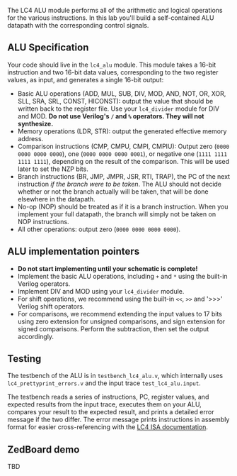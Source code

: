 The LC4 ALU module performs all of the arithmetic and logical
operations for the various instructions. In this lab you'll build a
self-contained ALU datapath with the corresponding control signals.

## ALU Specification

Your code should live in the `lc4_alu` module. This module takes a
16-bit instruction and two 16-bit data values, corresponding to the
two register values, as input, and generates a single 16-bit output:

+ Basic ALU operations (ADD, MUL, SUB, DIV, MOD, AND, NOT, OR, XOR,
SLL, SRA, SRL, CONST, HICONST): output the value that should be
written back to the register file. Use your `lc4_divider` module for
DIV and MOD. **Do not use Verilog's `/` and `%` operators. They will
not synthesize.**
+ Memory operations (LDR, STR): output the generated effective memory address.
+ Comparison instructions (CMP, CMPU, CMPI, CMPIU): Output zero (`0000 0000 0000 0000`), one (`0000 0000 0000 0001`), or negative one (`1111 1111 1111 1111`), depending on the result of the comparison. This will be used later to set the NZP bits.
+ Branch instructions (BR, JMP, JMPR, JSR, RTI, TRAP), the PC of the next instruction *if the branch were to be taken*. The ALU should not decide whether or not the branch actually will be taken, that will be done elsewhere in the datapath.
+ No-op (NOP) should be treated as if it is a branch instruction. When you implement your full datapath, the branch will simply not be taken on NOP instructions.
+ All other operations: output zero (`0000 0000 0000 0000`).

## ALU implementation pointers

+ **Do not start implementing until your schematic is complete!**
+ Implement the basic ALU operations, including `+` and `*` using the built-in Verilog operators.
+ Implement DIV and MOD using your `lc4_divider` module.
+ For shift operations, we recommend using the built-in `<<`, `>>` and '>>>' Verilog shift operators.
+ For comparisons, we recommend extending the input values to 17 bits using zero extension for unsigned comparisons, and sign extension for signed comparisons. Perform the subtraction, then set the output accordingly.

## Testing

The testbench of the ALU is in `testbench_lc4_alu.v`, which internally
uses `lc4_prettyprint_errors.v` and the input trace
`test_lc4_alu.input`.

The testbench reads a series of instructions, PC, register values, and
expected results from the input trace, executes them on your ALU,
compares your result to the expected result, and prints a detailed
error message if the two differ. The error message prints instructions
in assembly format for easier cross-referencing with the [LC4 ISA documentation](http://cis.upenn.edu/~cis371/current/lc4.html).

## ZedBoard demo

TBD
